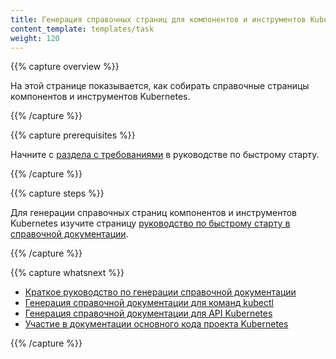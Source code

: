 ```yaml
---
title: Генерация справочных страниц для компонентов и инструментов Kubernetes
content_template: templates/task
weight: 120
---
```


{{% capture overview %}}

На этой странице показывается, как собирать справочные страницы компонентов и инструментов Kubernetes.

{{% /capture %}}

{{% capture prerequisites %}}

Начните с [раздела с требованиями](/ru/docs/contribute/generate-ref-docs/quickstart/#подготовка-к-работе) в руководстве по быстрому старту.

{{% /capture %}}

{{% capture steps %}}

Для генерации справочных страниц компонентов и инструментов Kubernetes изучите страницу [руководство по быстрому старту в справочной документации](/docs/contribute/generate-ref-docs/quickstart/).

{{% /capture %}}

{{% capture whatsnext %}}

* [Краткое руководство по генерации справочной документации](/ru/docs/contribute/generate-ref-docs/quickstart/)
* [Генерация справочной документации для команд kubectl](/ru/docs/contribute/generate-ref-docs/kubectl/)
* [Генерация справочной документации для API Kubernetes](/ru/docs/contribute/generate-ref-docs/kubernetes-api/)
* [Участие в документации основного кода проекта Kubernetes](/ru/docs/contribute/generate-ref-docs/contribute-upstream/)

{{% /capture %}}
